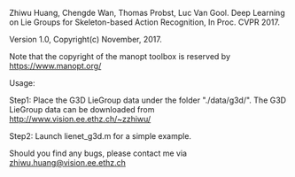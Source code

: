 Zhiwu Huang, Chengde Wan, Thomas Probst, Luc Van Gool. Deep Learning on Lie Groups for Skeleton-based Action Recognition, In Proc. CVPR 2017.

Version 1.0, Copyright(c) November, 2017.

Note that the copyright of the manopt toolbox is reserved by https://www.manopt.org/

Usage:

Step1: Place the G3D LieGroup data under the folder "./data/g3d/". The G3D LieGroup data can be downloaded from http://www.vision.ee.ethz.ch/~zzhiwu/

Step2: Launch lienet_g3d.m for a simple example.

Should you find any bugs, please contact me via zhiwu.huang@vision.ee.ethz.ch

